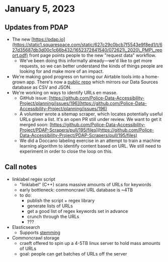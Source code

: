 # January 5, 2023

## Updates from PDAP

* The new [https://pdap.io](https://static1.squarespace.com/static/627c29c0bcb7f5543e9f8ed1/t/627d35687db3d00c1c66b432/1652372841540/072621\_2020\_PMP\_report.pdf) front page points people to the new "request data" workflow.
  * We've been doing this informally already—we'd like to get more requests, so we can better understand the kinds of things people are looking for and make more of an impact.
* We're making good progress on turning our Airtable tools into a home-grown app. There's now a [public repo](https://github.com/Police-Data-Accessibility-Project/data-sources-mirror) which mirrors our Data Sources database as CSV and JSON.
* We're working on ways to identify URLs en masse.
  * GitHub issue: [https://github.com/Police-Data-Accessibility-Project/planning/issues/196](https://github.com/Police-Data-Accessibility-Project/planning/issues/196)
  * A volunteer wrote a sitemap scraper, which locates potentially useful URLs given a list. It's an open PR still under review. We want to get it merged soon: [https://github.com/Police-Data-Accessibility-Project/PDAP-Scrapers/pull/195/files](https://github.com/Police-Data-Accessibility-Project/PDAP-Scrapers/pull/195/files)
  * We did a Doccano labeling exercise in an attempt to train a machine learning algorithm to identify content based on URL. We still need to experiment in order to close the loop on this.

## Call notes

* linklabel regex script
  * "linklabel" (C++) scans massive amounts of URLs for keywords
  * early bottleneck: commoncrawl URL database is \~4TB
  * to do:
    * publish the script + regex library
    * generate lists of URLs
    * get a good list of regex keywords set in advance
    * crunch through the URLs
    * ???
* Elasticsearch
  * Supports [stemming](https://www.elastic.co/guide/en/elasticsearch/reference/current/stemming.html)
* Commoncrawl storage
  * craeft offered to spin up a 4-5TB linux server to hold mass amounts of URLs
  * goal: people can get batches of URLs off the server
